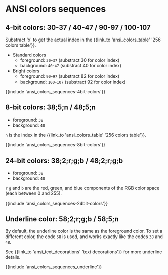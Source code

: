 ﻿---
Title: 'ANSI colors sequences'
Toc:
  Parent: 'ANSI escape sequences'
  Label: 'Colors sequences'
  Order: 3
---

# ANSI colors sequences

## 4-bit colors: 30-37 / 40-47 / 90-97 / 100-107

Substract 'x' to get the actual index in the {{link_to 'ansi_colors_table' '256 colors table'}}.

* Standard colors
    * foreground: `30`-`37` (substract 30 for color index)
    * background: `40`-`47` (substract 40 for color index)
* Bright colors
    * foreground: `90`-`97` (substract 82 for color index)
    * background: `100`-`107` (substract 92 for color index)

{{include 'ansi_colors_sequences-4bit-colors'}}

## 8-bit colors: 38;5;n / 48;5;n

* foreground: `38`
* background: `48`

`n` is the index in the {{link_to 'ansi_colors_table' '256 colors table'}}.

{{include 'ansi_colors_sequences-8bit-colors'}}

## 24-bit colors: 38;2;r;g;b / 48;2;r;g;b

* foreground: `38`
* background: `48`

`r` `g` and `b` are the red, green, and blue components of the RGB color space (each between 0 and 255).

{{include 'ansi_colors_sequences-24bit-colors'}}

## Underline color: 58;2;r;g;b / 58;5;n

By default, the underline color is the same as the foreground color.
To set a different color, the code `58` is used, and works exactly like the codes `38` and `48`.

See {{link_to 'ansi_text_decorations' 'text decorations'}} for more underline details.

{{include 'ansi_colors_sequences_underline'}}
